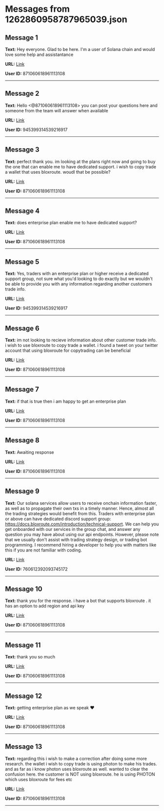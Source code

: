 # Messages from 1262860958787965039.json

## Message 1

**Text:** Hey everyone. Glad to be here. I'm a user of Solana chain and would love some help and assistantance

**URL:** [Link](https://discord.com/channels/638409433860407300/638409433860407302/1262860958787965039)

**User ID:** 871060618961113108

---

## Message 2

**Text:** Hello <@871060618961113108> you can post your questions here and someone from the team will answer when available

**URL:** [Link](https://discord.com/channels/638409433860407300/638409433860407302/1262864101076500491)

**User ID:** 945399314539216917

---

## Message 3

**Text:** perfect thank you. im looking at the plans right now and going to buy the one that can enable me to have dedicated support. i wish to copy trade a wallet that uses bloxroute. woudl that be possible?

**URL:** [Link](https://discord.com/channels/638409433860407300/638409433860407302/1262864274607575133)

**User ID:** 871060618961113108

---

## Message 4

**Text:** does enterprise plan enable me to have dedicated support?

**URL:** [Link](https://discord.com/channels/638409433860407300/638409433860407302/1262866519482699916)

**User ID:** 871060618961113108

---

## Message 5

**Text:** Yes, traders with an enterprise plan or higher receive a dedicated support group, not sure what you'd looking to do exactly but we wouldn't be able to provide you with any information regarding another customers trade info.

**URL:** [Link](https://discord.com/channels/638409433860407300/638409433860407302/1262870217139425331)

**User ID:** 945399314539216917

---

## Message 6

**Text:** im not looking to recieve information about other customer trade info. i wish to use bloxroute to copy trade a wallet. i found a tweet on your twitter account that using bloxroute for copytrading can be beneficial

**URL:** [Link](https://discord.com/channels/638409433860407300/638409433860407302/1262870540712939562)

**User ID:** 871060618961113108

---

## Message 7

**Text:** if that is true then i am happy to get an enterprise plan

**URL:** [Link](https://discord.com/channels/638409433860407300/638409433860407302/1262870578231250996)

**User ID:** 871060618961113108

---

## Message 8

**Text:** Awaiting response

**URL:** [Link](https://discord.com/channels/638409433860407300/638409433860407302/1262874445408899074)

**User ID:** 871060618961113108

---

## Message 9

**Text:** Our solana services allow users to receive onchain information faster, as well as to propagate their own txs in a timely manner. Hence, almost all the trading strategies would benefit from this.
Traders with enterprise plan or above can have dedicated discord support group: https://docs.bloxroute.com/introduction/technical-support. We can help you get onboarded with our services in the group chat, and answer any question you may have about using our api endpoints.
However, please note that we usually don't assist with trading strategy design, or trading bot programming. I recommend hiring a developer to help you with matters like this if you are not familiar with coding.

**URL:** [Link](https://discord.com/channels/638409433860407300/638409433860407302/1262875903483056278)

**User ID:** 760612392093745172

---

## Message 10

**Text:** thank you for the response. i have a bot that supports bloxroute . it has an option to add region and api key

**URL:** [Link](https://discord.com/channels/638409433860407300/638409433860407302/1262879356942942291)

**User ID:** 871060618961113108

---

## Message 11

**Text:** thank you so much

**URL:** [Link](https://discord.com/channels/638409433860407300/638409433860407302/1262880173150179460)

**User ID:** 871060618961113108

---

## Message 12

**Text:** getting enterprise plan as we speak ❤️

**URL:** [Link](https://discord.com/channels/638409433860407300/638409433860407302/1262880200199376958)

**User ID:** 871060618961113108

---

## Message 13

**Text:** regarding this i wish to make a correction after doing some more research. the wallet i wish to copy trade is using photon to make his trades. and as far as i know photon uses bloxroute as well. wanted to clear the confusion here. the customer is NOT using bloxroute. he is using PHOTON which uses bloxroute for fees etc

**URL:** [Link](https://discord.com/channels/638409433860407300/638409433860407302/1262896656123170827)

**User ID:** 871060618961113108

---

